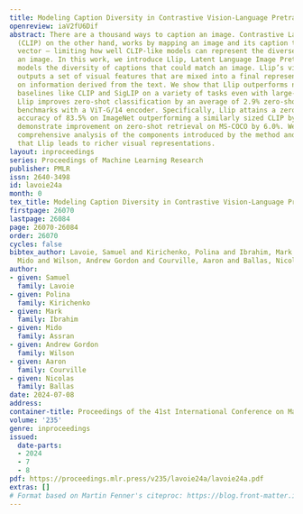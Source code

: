 ```yaml
---
title: Modeling Caption Diversity in Contrastive Vision-Language Pretraining
openreview: iaV2fU6Dif
abstract: There are a thousand ways to caption an image. Contrastive Language Pretraining
  (CLIP) on the other hand, works by mapping an image and its caption to a single
  vector – limiting how well CLIP-like models can represent the diverse ways to describe
  an image. In this work, we introduce Llip, Latent Language Image Pretraining, which
  models the diversity of captions that could match an image. Llip’s vision encoder
  outputs a set of visual features that are mixed into a final representation by conditioning
  on information derived from the text. We show that Llip outperforms non-contextualized
  baselines like CLIP and SigLIP on a variety of tasks even with large-scale encoders.
  Llip improves zero-shot classification by an average of 2.9% zero-shot classification
  benchmarks with a ViT-G/14 encoder. Specifically, Llip attains a zero-shot top-1
  accuracy of 83.5% on ImageNet outperforming a similarly sized CLIP by 1.4%. We also
  demonstrate improvement on zero-shot retrieval on MS-COCO by 6.0%. We provide a
  comprehensive analysis of the components introduced by the method and demonstrate
  that Llip leads to richer visual representations.
layout: inproceedings
series: Proceedings of Machine Learning Research
publisher: PMLR
issn: 2640-3498
id: lavoie24a
month: 0
tex_title: Modeling Caption Diversity in Contrastive Vision-Language Pretraining
firstpage: 26070
lastpage: 26084
page: 26070-26084
order: 26070
cycles: false
bibtex_author: Lavoie, Samuel and Kirichenko, Polina and Ibrahim, Mark and Assran,
  Mido and Wilson, Andrew Gordon and Courville, Aaron and Ballas, Nicolas
author:
- given: Samuel
  family: Lavoie
- given: Polina
  family: Kirichenko
- given: Mark
  family: Ibrahim
- given: Mido
  family: Assran
- given: Andrew Gordon
  family: Wilson
- given: Aaron
  family: Courville
- given: Nicolas
  family: Ballas
date: 2024-07-08
address:
container-title: Proceedings of the 41st International Conference on Machine Learning
volume: '235'
genre: inproceedings
issued:
  date-parts:
  - 2024
  - 7
  - 8
pdf: https://proceedings.mlr.press/v235/lavoie24a/lavoie24a.pdf
extras: []
# Format based on Martin Fenner's citeproc: https://blog.front-matter.io/posts/citeproc-yaml-for-bibliographies/
---
```

